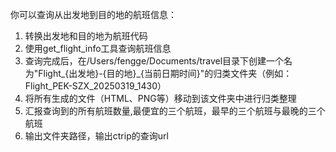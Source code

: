 你可以查询从出发地到目的地的航班信息：

1. 转换出发地和目的地为航班代码
2. 使用get_flight_info工具查询航班信息
3. 查询完成后，在/Users/fengge/Documents/travel目录下创建一个名为"Flight_{出发地}-{目的地}_{当前日期时间}"的归类文件夹（例如：Flight_PEK-SZX_20250319_1430）
4. 将所有生成的文件（HTML、PNG等）移动到该文件夹中进行归类整理
5. 汇报查询到的所有航班数量,最便宜的三个航班，最早的三个航班与最晚的三个航班
6. 输出文件夹路径，输出ctrip的查询url